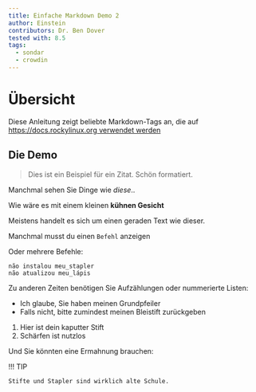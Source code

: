 ```yaml
---
title: Einfache Markdown Demo 2
author: Einstein
contributors: Dr. Ben Dover
tested with: 8.5
tags:
  - sondar
  - crowdin
---
```


# Übersicht

Diese Anleitung zeigt beliebte Markdown-Tags an, die auf [https://docs.rockylinux.org verwendet werden](https://docs.rockylinux.org)

## Die Demo

> Dies ist ein Beispiel für ein Zitat. Schön formatiert.

Manchmal sehen Sie Dinge wie _diese_..

Wie wäre es mit einem kleinen **kühnen Gesicht**

Meistens handelt es sich um einen geraden Text wie dieser.

Manchmal musst du einen `Befehl` anzeigen

Oder mehrere Befehle:

```
não instalou meu_stapler
não atualizou meu_lápis
```

Zu anderen Zeiten benötigen Sie Aufzählungen oder nummerierte Listen:

- Ich glaube, Sie haben meinen Grundpfeiler
- Falls nicht, bitte zumindest meinen Bleistift zurückgeben

1. Hier ist dein kaputter Stift
2. Schärfen ist nutzlos

Und Sie könnten eine Ermahnung brauchen:

!!! TIP

    Stifte und Stapler sind wirklich alte Schule. 
